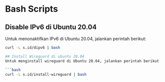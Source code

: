 # Bash Scripts

## Disable IPv6 di Ubuntu 20.04
Untuk menonaktifkan IPv6 di Ubuntu 20.04, jalankan perintah berikut:

```bash
curl -L s.id/dipv6 | bash

## Install Wireguard di ubuntu 20.04
Untuk menginstall wireguard di Ubuntu 20.04, jalankan perintah berikut:

```bash
curl -L s.id/install-wireguard | bash
